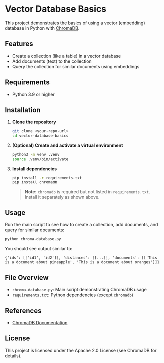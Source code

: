 # Vector Database Basics

This project demonstrates the basics of using a vector (embedding) database in Python with [ChromaDB](https://www.trychroma.com/).

## Features
- Create a collection (like a table) in a vector database
- Add documents (text) to the collection
- Query the collection for similar documents using embeddings

## Requirements
- Python 3.9 or higher

## Installation
1. **Clone the repository**
   ```bash
   git clone <your-repo-url>
   cd vector-database-basics
   ```

2. **(Optional) Create and activate a virtual environment**
   ```bash
   python3 -m venv .venv
   source .venv/bin/activate
   ```

3. **Install dependencies**
   ```bash
   pip install -r requirements.txt
   pip install chromadb
   ```
   > **Note:** `chromadb` is required but not listed in `requirements.txt`. Install it separately as shown above.

## Usage
Run the main script to see how to create a collection, add documents, and query for similar documents:

```bash
python chroma-database.py
```

You should see output similar to:
```
{'ids': [['id1', 'id2']], 'distances': [[...]], 'documents': [['This is a document about pineapple', 'This is a document about oranges']]}
```

## File Overview
- `chroma-database.py`: Main script demonstrating ChromaDB usage
- `requirements.txt`: Python dependencies (except `chromadb`)

## References
- [ChromaDB Documentation](https://docs.trychroma.com/)

## License
This project is licensed under the Apache 2.0 License (see ChromaDB for details). 